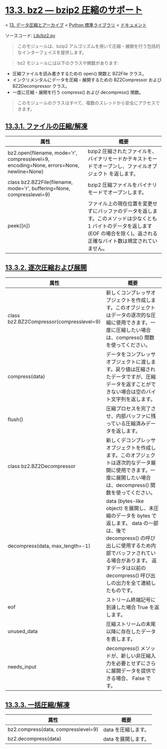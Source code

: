 # [13.3. bz2 — bzip2 圧縮のサポート](https://docs.python.jp/3/library/bz2.html)

< [13. データ圧縮とアーカイブ](https://docs.python.jp/3/library/archiving.html) < [Python 標準ライブラリ](https://docs.python.jp/3/library/index.html#the-python-standard-library) < [ドキュメント](https://docs.python.jp/3/index.html)

ソースコード: [Lib/bz2.py](https://github.com/python/cpython/tree/3.6/Lib/bz2.py)

> このモジュールは、bzip2 アルゴリズムを用いて圧縮・展開を行う包括的なインターフェイスを提供します。

> bz2 モジュールには以下のクラスや関数があります:

* 圧縮ファイルを読み書きするための open() 関数と BZ2File クラス。
* インクリメンタルにデータを圧縮・展開するための BZ2Compressor および BZ2Decompressor クラス。
* 一度に圧縮・展開を行う compress() および decompress() 関数。

> このモジュールのクラスはすべて、複数のスレッドから安全にアクセスできます。

## [13.3.1. ファイルの圧縮/解凍](https://docs.python.jp/3/library/bz2.html#de-compression-of-files)

属性|概要
----|----
bz2.open(filename, mode='r', compresslevel=9, encoding=None, errors=None, newline=None)|bzip2 圧縮されたファイルを、バイナリモードかテキストモードでオープンし、ファイルオブジェクト を返します。
class bz2.BZ2File(filename, mode='r', buffering=None, compresslevel=9)|bzip2 圧縮ファイルをバイナリモードでオープンします。
    peek([n])|    ファイル上の現在位置を変更せずにバッファのデータを返します。このメソッドは少なくとも 1 バイトのデータを返します (EOF の場合を除く)。返される正確なバイト数は規定されていません。

## [13.3.2. 逐次圧縮および展開](https://docs.python.jp/3/library/bz2.html#incremental-de-compression)

属性|概要
----|----
class bz2.BZ2Compressor(compresslevel=9)|新しくコンプレッサオブジェクトを作成します。このオブジェクトはデータの逐次的な圧縮に使用できます。一度に圧縮したい場合は、compress() 関数を使ってください。
    compress(data)|    データをコンプレッサオブジェクトに渡します。戻り値は圧縮されたデータですが、圧縮データを返すことができない場合は空のバイト文字列を返します。
    flush()|    圧縮プロセスを完了させ、内部バッファに残っている圧縮済みデータを返します。
class bz2.BZ2Decompressor|新しくデコンプレッサオブジェクトを作成します。このオブジェクトは逐次的なデータ展開に使用できます。一度に展開したい場合は、decompress() 関数を使ってください。
    decompress(data, max_length=-1)|    data (bytes-like object) を展開し、未圧縮のデータを bytes で返します。 data の一部は、後で decompress() の呼び出しに使用するため内部でバッファされている場合があります。 返すデータは以前の decompress() 呼び出しの出力を全て連結したものです。
    eof|    ストリーム終端記号に到達した場合 True を返します。
    unused_data|    圧縮ストリームの末尾以降に存在したデータを表します。
    needs_input|    decompress() メソッドが、新しい非圧縮入力を必要とせずにさらに展開データを提供できる場合、 False です。

## [13.3.3. 一括圧縮/解凍](https://docs.python.jp/3/library/bz2.html#one-shot-de-compression)

属性|概要
----|----
bz2.compress(data, compresslevel=9)|data を圧縮します。
bz2.decompress(data)|data を展開します。


